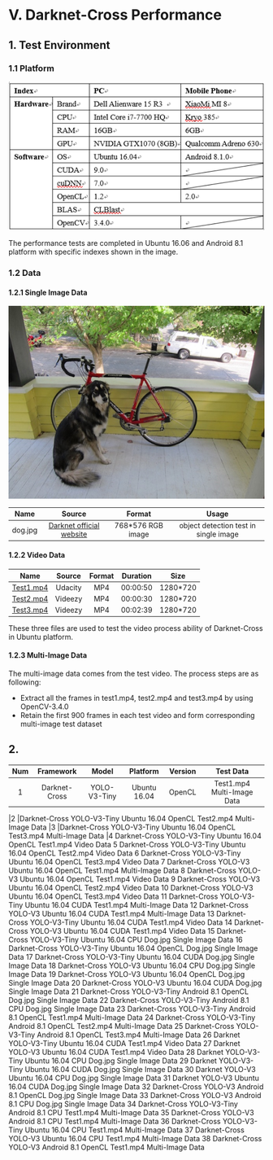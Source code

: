 # V. Darknet-Cross Performance

## 1. Test Environment

### 1.1 Platform

![](img/63.png)

The performance tests are completed in Ubuntu 16.06 and Android 8.1 platform with specific indexes shown in the image.

### 1.2 Data

#### 1.2.1 Single Image Data

![](img/64.png)

|Name|Source|Format|Usage|
|:--:|:--:|:--:|:--:|
|dog.jpg|[Darknet official website](https://pjreddie.com/darknet/yolo/)|768*576 RGB image|object detection test in single image|

#### 1.2.2 Video Data

|Name|Source|Format|Duration|Size|
|:--:|:--:|:--:|:--:|:--:|
|[Test1.mp4](https://drive.google.com/open?id=1CU4PIWpXPMsFdbJ8xtMX8AjwoF9xjHIA)|Udacity|MP4|00:00:50|1280*720|
|[Test2.mp4](https://drive.google.com/open?id=1t9NUVHbatGlId5yZuB9feyrcwzAiKeeA)|Videezy|MP4|00:00:30|1280*720|
|[Test3.mp4](https://drive.google.com/open?id=1QmH1vcW6vGev16jAZ2VkvPP4_SKSHUqY)|Videezy|MP4|00:02:39|1280*720|

These three files are used to test the video process ability of Darknet-Cross in Ubuntu platform.

#### 1.2.3 Multi-Image Data

The multi-image data comes from the test video. The process steps are as following:

- Extract all the frames in test1.mp4, test2.mp4 and test3.mp4 by using OpenCV-3.4.0
- Retain the first 900 frames in each test video and form corresponding multi-image test dataset

## 2. 

|Num|Framework|Model|Platform|Version|Test Data|
|:--:|:--:|:--:|:--:|:--:|:--:|
|1|Darknet-Cross|YOLO-V3-Tiny|Ubuntu 16.04|OpenCL|Test1.mp4 Multi-Image Data|


|2	|Darknet-Cross	YOLO-V3-Tiny	Ubuntu 16.04	OpenCL	Test2.mp4 Multi-Image Data
|3	|Darknet-Cross	YOLO-V3-Tiny	Ubuntu 16.04	OpenCL	Test3.mp4 Multi-Image Data
|4	Darknet-Cross	YOLO-V3-Tiny	Ubuntu 16.04	OpenCL	Test1.mp4 Video Data
5	Darknet-Cross	YOLO-V3-Tiny	Ubuntu 16.04	OpenCL	Test2.mp4 Video Data
6	Darknet-Cross	YOLO-V3-Tiny	Ubuntu 16.04	OpenCL	Test3.mp4 Video Data
7	Darknet-Cross	YOLO-V3	Ubuntu 16.04	OpenCL	Test1.mp4 Multi-Image Data
8	Darknet-Cross	YOLO-V3	Ubuntu 16.04	OpenCL	Test1.mp4 Video Data
9	Darknet-Cross	YOLO-V3	Ubuntu 16.04	OpenCL	Test2.mp4 Video Data
10	Darknet-Cross	YOLO-V3	Ubuntu 16.04	OpenCL	Test3.mp4 Video Data
11	Darknet-Cross	YOLO-V3-Tiny	Ubuntu 16.04	CUDA	Test1.mp4 Multi-Image Data
12	Darknet-Cross	YOLO-V3	Ubuntu 16.04	CUDA	Test1.mp4 Multi-Image Data
13	Darknet-Cross	YOLO-V3-Tiny	Ubuntu 16.04	CUDA	Test1.mp4 Video Data
14	Darknet-Cross	YOLO-V3	Ubuntu 16.04	CUDA	Test1.mp4 Video Data
15	Darknet-Cross	YOLO-V3-Tiny	Ubuntu 16.04	CPU	Dog.jpg Single Image Data
16	Darknet-Cross	YOLO-V3-Tiny	Ubuntu 16.04	OpenCL	Dog.jpg Single Image Data
17	Darknet-Cross	YOLO-V3-Tiny	Ubuntu 16.04	CUDA	Dog.jpg Single Image Data
18	Darknet-Cross	YOLO-V3	Ubuntu 16.04	CPU	Dog.jpg Single Image Data
19	Darknet-Cross	YOLO-V3	Ubuntu 16.04	OpenCL	Dog.jpg Single Image Data
20	Darknet-Cross	YOLO-V3	Ubuntu 16.04	CUDA	Dog.jpg Single Image Data
21	Darknet-Cross	YOLO-V3-Tiny	Android 8.1	OpenCL	Dog.jpg Single Image Data
22	Darknet-Cross	YOLO-V3-Tiny	Android 8.1	CPU	Dog.jpg Single Image Data
23	Darknet-Cross	YOLO-V3-Tiny	Android 8.1	OpenCL	Test1.mp4 Multi-Image Data
24	Darknet-Cross	YOLO-V3-Tiny	Android 8.1	OpenCL	Test2.mp4 Multi-Image Data
25	Darknet-Cross	YOLO-V3-Tiny	Android 8.1	OpenCL	Test3.mp4 Multi-Image Data
26	Darknet	YOLO-V3-Tiny	Ubuntu 16.04	CUDA	Test1.mp4 Video Data
27	Darknet	YOLO-V3	Ubuntu 16.04	CUDA	Test1.mp4 Video Data
28	Darknet	YOLO-V3-Tiny	Ubuntu 16.04	CPU	Dog.jpg Single Image Data
29	Darknet	YOLO-V3-Tiny	Ubuntu 16.04	CUDA	Dog.jpg Single Image Data
30	Darknet	YOLO-V3	Ubuntu 16.04	CPU	Dog.jpg Single Image Data
31	Darknet	YOLO-V3	Ubuntu 16.04	CUDA	Dog.jpg Single Image Data
32	Darknet-Cross	YOLO-V3	Android 8.1	OpenCL	Dog.jpg Single Image Data
33	Darknet-Cross	YOLO-V3	Android 8.1	CPU	Dog.jpg Single Image Data
34	Darknet-Cross	YOLO-V3-Tiny	Android 8.1	CPU	Test1.mp4 Multi-Image Data
35	Darknet-Cross	YOLO-V3	Android 8.1	CPU	Test1.mp4 Multi-Image Data
36	Darknet-Cross	YOLO-V3-Tiny	Ubuntu 16.04	CPU	Test1.mp4 Multi-Image Data
37	Darknet-Cross	YOLO-V3	Ubuntu 16.04	CPU	Test1.mp4 Multi-Image Data
38	Darknet-Cross	YOLO-V3	Android 8.1	OpenCL	Test1.mp4 Multi-Image Data





